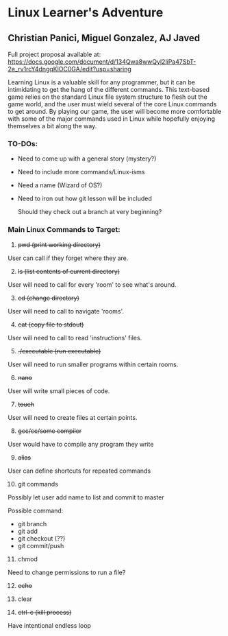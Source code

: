 # Linux Learner's Adventure

## Christian Panici, Miguel Gonzalez, AJ Javed

Full project proposal available at: https://docs.google.com/document/d/134Qwa8wwQyl2liPa47SbT-2e_rv1rcY4dngqKlOC0GA/edit?usp=sharing

Learning Linux is a valuable skill for any programmer, but it can be intimidating to get the hang of the different commands. This text-based game relies on the standard Linux file system structure to flesh out the game world, and the user must wield several of the core Linux commands to get around. By playing our game, the user will become more comfortable with some of the major commands used in Linux while hopefully enjoying themselves a bit along the way.


### TO-DOs:
- Need to come up with a general story (mystery?)
- Need to include more commands/Linux-isms
- Need a name (Wizard of OS?)
- Need to iron out how git lesson will be included

  Should they check out a branch at very beginning?

### Main Linux Commands to Target:

1. ~~pwd (print working directory)~~

  User can call if they forget where they are.

2. ~~ls (list contents of current directory)~~

  User will need to call for every 'room' to see what's around.

3. ~~cd (change directory)~~

  User will need to call to navigate 'rooms'.

4. ~~cat (copy file to stdout)~~

  User will need to call to read 'instructions' files.

5. ~~./executable (run executable)~~

  User will need to run smaller programs within certain rooms.

6. ~~nano~~

  User will write small pieces of code.

7. ~~touch~~

  User will need to create files at certain points.

8. ~~gcc/cc/some compiler~~

  User would have to compile any program they write

9. ~~alias~~

  User can define shortcuts for repeated commands

10. git commands

  Possibly let user add name to list and commit to master
  
  Possible command:
  - git branch 
  - git add
  - git checkout (??)
  - git commit/push

11. chmod

  Need to change permissions to run a file?

12. ~~echo~~

13. clear

14. ~~ctrl-c (kill process)~~

  Have intentional endless loop
